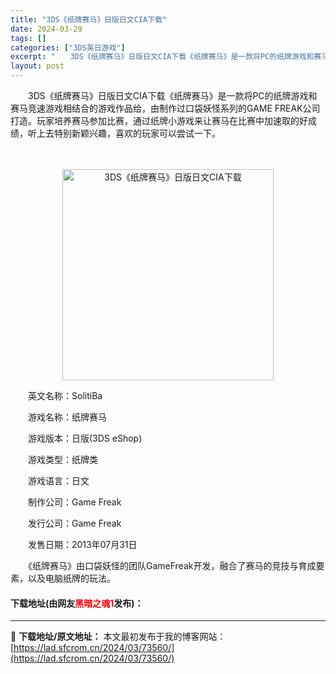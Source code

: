```yaml
---
title: "3DS《纸牌赛马》日版日文CIA下载"
date: 2024-03-29
tags: []
categories: ["3DS英日游戏"]
excerpt: "　　3DS《纸牌赛马》日版日文CIA下载《纸牌赛马》是一款将PC的纸牌游戏和赛马竞速游戏相结合的游戏作品给，由制作过口袋妖怪系列的GAME FREAK公司打造。玩家培养赛马参加比赛，通过纸牌小游戏来让赛马在比赛中加速取的好成绩，听上去特别新颖兴趣，喜欢的玩家可以尝试一下。 　 　　英文名称：Soli&hellip;"
layout: post
---
```


 <p>　　3DS《纸牌赛马》日版日文CIA下载《纸牌赛马》是一款将PC的纸牌游戏和赛马竞速游戏相结合的游戏作品给，由制作过口袋妖怪系列的GAME FREAK公司打造。玩家培养赛马参加比赛，通过纸牌小游戏来让赛马在比赛中加速取的好成绩，听上去特别新颖兴趣，喜欢的玩家可以尝试一下。</p> <p>　</p> <p align="center"><img align="" border="0" src="https://lad.sfcrom.cn/wp-content/uploads/2024/03/20240329_66061fb8b362e.webp" width="338" alt="3DS《纸牌赛马》日版日文CIA下载" /></p> <p>　　英文名称：SolitiBa</p> <p>　　游戏名称：纸牌赛马</p> <p>　　游戏版本：日版(3DS eShop)</p> <p>　　游戏类型：纸牌类</p> <p>　　游戏语言：日文</p> <p>　　制作公司：Game Freak</p> <p>　　发行公司：Game Freak</p> <p>　　发售日期：2013年07月31日</p> <p>　　《纸牌赛马》由口袋妖怪的团队GameFreak开发，融合了赛马的竞技与育成要素，以及电脑纸牌的玩法。</p> <p><h4>下载地址(由网友<font color="red">黑暗之魂1</font>发布)：</h4></p> 

---
📖 **下载地址/原文地址：** 本文最初发布于我的博客网站：[https://lad.sfcrom.cn/2024/03/73560/](https://lad.sfcrom.cn/2024/03/73560/)
